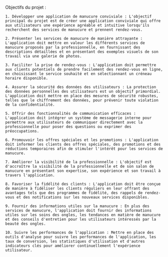 Objectifs du projet :

    1. Développer une application de manucure conviviale : L'objectif principal du projet est de créer une application conviviale qui offre aux utilisateurs une expérience agréable et intuitive lorsqu'ils recherchent des services de manucure et prennent rendez-vous.

    2. Présenter les services de manucure de manière attrayante : L'application doit mettre en valeur les différents services de manucure proposés par la professionnelle, en fournissant des descriptions détaillées et en présentant des exemples visuels de son travail via une galerie de photos.

    3. Faciliter la prise de rendez-vous : L'application doit permettre aux clients potentiels de prendre facilement des rendez-vous en ligne, en choisissant le service souhaité et en sélectionnant un créneau horaire disponible.

    4. Assurer la sécurité des données des utilisateurs : La protection des données personnelles des utilisateurs est un objectif primordial. L'application doit mettre en place des mesures de sécurité robustes, telles que le chiffrement des données, pour prévenir toute violation de la confidentialité.

    5. Offrir des fonctionnalités de communication efficaces : L'application doit intégrer un système de messagerie interne pour permettre aux utilisateurs de communiquer directement avec la professionnelle pour poser des questions ou exprimer des préoccupations.

    6. Promouvoir les offres spéciales et les promotions : L'application doit informer les clients des offres spéciales, des promotions et des réductions temporaires afin de stimuler l'intérêt pour les services de manucure.

    7. Améliorer la visibilité de la professionnelle : L'objectif est d'accroître la visibilité de la professionnelle et de son salon de manucure en présentant son expertise, son expérience et son travail à travers l'application.

    8. Favoriser la fidélité des clients : L'application doit être conçue de manière à fidéliser les clients réguliers en leur offrant des avantages tels que des programmes de fidélité, des rappels de rendez-vous et des notifications sur les nouveaux services disponibles.

    9. Fournir des informations utiles sur la manucure : En plus des services de manucure, l'application doit fournir des informations utiles sur les soins des ongles, les tendances en matière de manucure et des conseils d'entretien pour les utilisateurs intéressés par la beauté des ongles.

    10. Suivre les performances de l'application : Mettre en place des outils d'analyse pour suivre les performances de l'application, les taux de conversion, les statistiques d'utilisation et d'autres indicateurs clés pour améliorer continuellement l'expérience utilisateur.